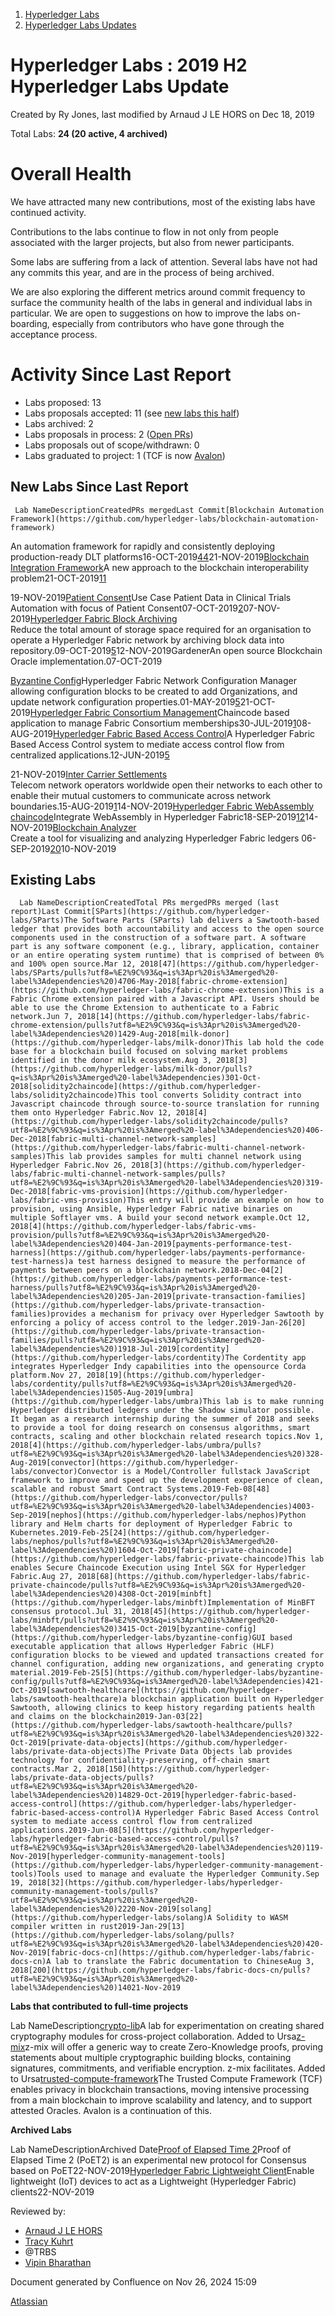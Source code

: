 1. [Hyperledger Labs](index.html)
2. [Hyperledger Labs Updates](Hyperledger-Labs-Updates_20283443.html)

# Hyperledger Labs : 2019 H2 Hyperledger Labs Update

Created by Ry Jones, last modified by Arnaud J LE HORS on Dec 18, 2019

Total Labs: **24 (20 active, 4 archived)**

# Overall Health

We have attracted many new contributions, most of the existing labs have continued activity.

Contributions to the labs continue to flow in not only from people associated with the larger projects, but also from newer participants.

Some labs are suffering from a lack of attention. Several labs have not had any commits this year, and are in the process of being archived.

We are also exploring the different metrics around commit frequency to surface the community health of the labs in general and individual labs in particular. We are open to suggestions on how to improve the labs on-boarding, especially from contributors who have gone through the acceptance process.

# Activity Since Last Report

- Labs proposed: 13
- Labs proposals accepted: 11 (see [new labs this half](#id-2019H2HyperledgerLabsUpdate-new_labs_this_half))
- Labs archived: 2
- Labs proposals in process: 2 ([Open PRs](https://github.com/hyperledger-labs/hyperledger-labs.github.io/pulls?q=is%3Aopen%20is%3Apr))
- Labs proposals out of scope/withdrawn: 0
- Labs graduated to project: 1 (TCF is now [Avalon](https://github.com/hyperledger/avalon))

## New Labs Since Last Report

     Lab NameDescriptionCreatedPRs mergedLast Commit[Blockchain Automation Framework](https://github.com/hyperledger-labs/blockchain-automation-framework)  
An automation framework for rapidly and consistently deploying production-ready DLT platforms16-OCT-2019[44](https://github.com/hyperledger-labs/blockchain-automation-framework/pulls?utf8=%E2%9C%93&q=is%3Apr%20is%3Amerged%20-label%3Adependencies%20)21-NOV-2019[Blockchain Integration Framework](https://github.com/hyperledger-labs/blockchain-integration-framework)A new approach to the blockchain interoperability problem21-OCT-2019[11](https://github.com/hyperledger-labs/blockchain-integration-framework/pulls?utf8=%E2%9C%93&q=is%3Apr%20is%3Amerged%20-label%3Adependencies%20)

19-NOV-2019[Patient Consent](https://github.com/hyperledger-labs/patient-consent)Use Case Patient Data in Clinical Trials Automation with focus of Patient Consent07-OCT-2019[2](https://github.com/hyperledger-labs/patient-consent/pulls?utf8=%E2%9C%93&q=is%3Apr%20is%3Amerged%20-label%3Adependencies%20)07-NOV-2019[Hyperledger Fabric Block Archiving](https://github.com/hyperledger-labs/fabric-block-archiving)  
Reduce the total amount of storage space required for an organisation to operate a Hyperledger Fabric network by archiving block data into repository.09-OCT-2019[5](https://github.com/hyperledger-labs/fabric-block-archiving/pulls?utf8=%E2%9C%93&q=is%3Apr%20is%3Amerged%20)12-NOV-2019GardenerAn open source Blockchain Oracle implementation.07-OCT-2019

[Byzantine Config](https://github.com/hyperledger-labs/byzantine-config)Hyperledger Fabric Network Configuration Manager allowing configuration blocks to be created to add Organizations, and update network configuration properties.01-MAY-2019[5](https://github.com/hyperledger-labs/byzantine-config/pulls?utf8=%E2%9C%93&q=is%3Apr%20is%3Amerged%20-label%3Adependencies%20)21-OCT-2019[Hyperledger Fabric Consortium Management](https://github.com/hyperledger-labs/fabric-consortium-management)Chaincode based application to manage Fabric Consortium memberships30-JUL-2019[1]()08-AUG-2019[Hyperledger Fabric Based Access Control](https://github.com/hyperledger-labs/hyperledger-fabric-based-access-control)A Hyperledger Fabric Based Access Control system to mediate access control flow from centralized applications.12-JUN-2019[5](https://github.com/hyperledger-labs/hyperledger-fabric-based-access-control/pulls?utf8=%E2%9C%93&q=is%3Apr%20is%3Amerged%20)

21-NOV-2019[Inter Carrier Settlements](https://github.com/hyperledger-labs/inter-carrier-settlements)  
Telecom network operators worldwide open their networks to each other to enable their mutual customers to communicate across network boundaries.15-AUG-2019[1](https://github.com/hyperledger-labs/inter-carrier-settlements/pulls?utf8=%E2%9C%93&q=is%3Apr%20is%3Amerged%20)14-NOV-2019[Hyperledger Fabric WebAssembly chaincode](https://github.com/hyperledger-labs/fabric-chaincode-wasm)Integrate WebAssembly in Hyperledger Fabric18-SEP-2019[12](https://github.com/hyperledger-labs/fabric-chaincode-wasm/pulls?utf8=%E2%9C%93&q=is%3Apr%20is%3Amerged%20-label%3Adependencies%20)14-NOV-2019[Blockchain Analyzer](https://github.com/hyperledger-labs/blockchain-analyzer)  
Create a tool for visualizing and analyzing Hyperledger Fabric ledgers 06-SEP-2019[20](https://github.com/hyperledger-labs/blockchain-analyzer/pulls?utf8=%E2%9C%93&q=is%3Apr%20is%3Amerged%20-label%3Adependencies%20)10-NOV-2019

## Existing Labs

      Lab NameDescriptionCreatedTotal PRs mergedPRs merged (last report)Last Commit[SParts](https://github.com/hyperledger-labs/SParts)The Software Parts (SParts) lab delivers a Sawtooth-based ledger that provides both accountability and access to the open source components used in the construction of a software part. A software part is any software component (e.g., library, application, container or an entire operating system runtime) that is comprised of between 0% and 100% open source.Mar 12, 2018[47](https://github.com/hyperledger-labs/SParts/pulls?utf8=%E2%9C%93&q=is%3Apr%20is%3Amerged%20-label%3Adependencies%20)4706-May-2018[fabric-chrome-extension](https://github.com/hyperledger-labs/fabric-chrome-extension)This is a Fabric Chrome extension paired with a Javascript API. Users should be able to use the Chrome Extension to authenticate to a Fabric network.Jun 7, 2018[14](https://github.com/hyperledger-labs/fabric-chrome-extension/pulls?utf8=%E2%9C%93&q=is%3Apr%20is%3Amerged%20-label%3Adependencies%20)1429-Aug-2018[milk-donor](https://github.com/hyperledger-labs/milk-donor)This lab hold the code base for a blockchain build focused on solving market problems identified in the donor milk ecosystem.Aug 3, 2018[3](https://github.com/hyperledger-labs/milk-donor/pulls?q=is%3Apr%20is%3Amerged%20-label%3Adependencies)301-Oct-2018[solidity2chaincode](https://github.com/hyperledger-labs/solidity2chaincode)This tool converts Solidity contract into Javascript chaincode through source-to-source translation for running them onto Hyperledger Fabric.Nov 12, 2018[4](https://github.com/hyperledger-labs/solidity2chaincode/pulls?utf8=%E2%9C%93&q=is%3Apr%20is%3Amerged%20-label%3Adependencies%20)406-Dec-2018[fabric-multi-channel-network-samples](https://github.com/hyperledger-labs/fabric-multi-channel-network-samples)This lab provides samples for multi channel network using Hyperledger Fabric.Nov 26, 2018[3](https://github.com/hyperledger-labs/fabric-multi-channel-network-samples/pulls?utf8=%E2%9C%93&q=is%3Apr%20is%3Amerged%20-label%3Adependencies%20)319-Dec-2018[fabric-vms-provision](https://github.com/hyperledger-labs/fabric-vms-provision)This entry will provide an example on how to provision, using Ansible, Hyperledger Fabric native binaries on multiple Softlayer vms. A build your second network example.Oct 12, 2018[4](https://github.com/hyperledger-labs/fabric-vms-provision/pulls?utf8=%E2%9C%93&q=is%3Apr%20is%3Amerged%20-label%3Adependencies%20)404-Jan-2019[payments-performance-test-harness](https://github.com/hyperledger-labs/payments-performance-test-harness)a test harness designed to measure the performance of payments between peers on a blockchain network.2018-Dec-04[2](https://github.com/hyperledger-labs/payments-performance-test-harness/pulls?utf8=%E2%9C%93&q=is%3Apr%20is%3Amerged%20-label%3Adependencies%20)205-Jan-2019[private-transaction-families](https://github.com/hyperledger-labs/private-transaction-families)provides a mechanism for privacy over Hyperledger Sawtooth by enforcing a policy of access control to the ledger.2019-Jan-26[20](https://github.com/hyperledger-labs/private-transaction-families/pulls?utf8=%E2%9C%93&q=is%3Apr%20is%3Amerged%20-label%3Adependencies%20)1918-Jul-2019[cordentity](https://github.com/hyperledger-labs/cordentity)The Cordentity app integrates Hyperledger Indy capabilities into the opensource Corda platform.Nov 27, 2018[19](https://github.com/hyperledger-labs/cordentity/pulls?utf8=%E2%9C%93&q=is%3Apr%20is%3Amerged%20-label%3Adependencies)1505-Aug-2019[umbra](https://github.com/hyperledger-labs/umbra)This lab is to make running Hyperledger distributed ledgers under the Shadow simulator possible. It began as a research internship during the summer of 2018 and seeks to provide a tool for doing research on consensus algorithms, smart contracts, scaling and other blockchain related research topics.Nov 1, 2018[4](https://github.com/hyperledger-labs/umbra/pulls?utf8=%E2%9C%93&q=is%3Apr%20is%3Amerged%20-label%3Adependencies%20)328-Aug-2019[convector](https://github.com/hyperledger-labs/convector)Convector is a Model/Controller fullstack JavaScript framework to improve and speed up the development experience of clean, scalable and robust Smart Contract Systems.2019-Feb-08[48](https://github.com/hyperledger-labs/convector/pulls?utf8=%E2%9C%93&q=is%3Apr%20is%3Amerged%20-label%3Adependencies)4003-Sep-2019[nephos](https://github.com/hyperledger-labs/nephos)Python library and Helm charts for deployment of Hyperledger Fabric to Kubernetes.2019-Feb-25[24](https://github.com/hyperledger-labs/nephos/pulls?utf8=%E2%9C%93&q=is%3Apr%20is%3Amerged%20-label%3Adependencies%20)1604-Oct-2019[fabric-private-chaincode](https://github.com/hyperledger-labs/fabric-private-chaincode)This lab enables Secure Chaincode Execution using Intel SGX for Hyperledger Fabric.Aug 27, 2018[68](https://github.com/hyperledger-labs/fabric-private-chaincode/pulls?utf8=%E2%9C%93&q=is%3Apr%20is%3Amerged%20-label%3Adependencies%20)4308-Oct-2019[minbft](https://github.com/hyperledger-labs/minbft)Implementation of MinBFT consensus protocol.Jul 31, 2018[45](https://github.com/hyperledger-labs/minbft/pulls?utf8=%E2%9C%93&q=is%3Apr%20is%3Amerged%20-label%3Adependencies%20)3415-Oct-2019[byzantine-config](https://github.com/hyperledger-labs/byzantine-config)GUI based executable application that allows Hyperledger Fabric (HLF) configuration blocks to be viewed and updated transactions created for channel configuration, adding new organizations, and generating crypto material.2019-Feb-25[5](https://github.com/hyperledger-labs/byzantine-config/pulls?utf8=%E2%9C%93&q=is%3Amerged%20-label%3Adependencies)421-Oct-2019[sawtooth-healthcare](https://github.com/hyperledger-labs/sawtooth-healthcare)a blockchain application built on Hyperledger Sawtooth, allowing clinics to keep history regarding patients health and claims on the blockchain2019-Jan-03[22](https://github.com/hyperledger-labs/sawtooth-healthcare/pulls?utf8=%E2%9C%93&q=is%3Apr%20is%3Amerged%20-label%3Adependencies%20)322-Oct-2019[private-data-objects](https://github.com/hyperledger-labs/private-data-objects)The Private Data Objects lab provides technology for confidentiality-preserving, off-chain smart contracts.Mar 2, 2018[150](https://github.com/hyperledger-labs/private-data-objects/pulls?utf8=%E2%9C%93&q=is%3Apr%20is%3Amerged%20-label%3Adependencies%20)14829-Oct-2019[hyperledger-fabric-based-access-control](https://github.com/hyperledger-labs/hyperledger-fabric-based-access-control)A Hyperledger Fabric Based Access Control system to mediate access control flow from centralized applications.2019-Jun-08[5](https://github.com/hyperledger-labs/hyperledger-fabric-based-access-control/pulls?utf8=%E2%9C%93&q=is%3Apr%20is%3Amerged%20-label%3Adependencies%20)119-Nov-2019[hyperledger-community-management-tools](https://github.com/hyperledger-labs/hyperledger-community-management-tools)Tools used to manage and evaluate the Hyperledger Community.Sep 19, 2018[32](https://github.com/hyperledger-labs/hyperledger-community-management-tools/pulls?utf8=%E2%9C%93&q=is%3Apr%20is%3Amerged%20-label%3Adependencies%20)2220-Nov-2019[solang](https://github.com/hyperledger-labs/solang)A Solidity to WASM compiler written in rust2019-Jan-29[13](https://github.com/hyperledger-labs/solang/pulls?utf8=%E2%9C%93&q=is%3Apr%20is%3Amerged%20-label%3Adependencies%20)420-Nov-2019[fabric-docs-cn](https://github.com/hyperledger-labs/fabric-docs-cn)A lab to translate the Fabric documentation to ChineseAug 3, 2018[200](https://github.com/hyperledger-labs/fabric-docs-cn/pulls?utf8=%E2%9C%93&q=is%3Apr%20is%3Amerged%20-label%3Adependencies%20)14021-Nov-2019

**Labs that contributed to full-time projects**

  Lab NameDescription[crypto-lib](https://github.com/hyperledger-labs/crypto-lib "https://github.com/hyperledger-labs/crypto-lib")A lab for experimentation on creating shared cryptography modules for cross-project collaboration. Added to Ursa[z-mix](https://github.com/hyperledger-labs/z-mix "https://github.com/hyperledger-labs/z-mix")z-mix will offer a generic way to create Zero-Knowledge proofs, proving statements about multiple cryptographic building blocks, containing signatures, commitments, and verifiable encryption. z-mix facilitates. Added to Ursa[trusted-compute-framework](https://github.com/hyperledger-labs/trusted-compute-framework)The Trusted Compute Framework (TCF) enables privacy in blockchain transactions, moving intensive processing from a main blockchain to improve scalability and latency, and to support attested Oracles. Avalon is a continuation of this.

**Archived Labs**

Lab NameDescriptionArchived Date[Proof of Elapsed Time 2](https://github.com/hyperledger-labs/sawtooth-poet2)Proof of Elapsed Time 2 (PoET2) is an experimental new protocol for Consensus based on PoET22-NOV-2019[Hyperledger Fabric Lightweight Client](https://github.com/hyperledger-labs/fabric-lightweight-client)Enable lightweight (IoT) devices to act as a Lightweight (Hyperledger Fabric) clients22-NOV-2019

Reviewed by:

- [Arnaud J LE HORS](https://lf-hyperledger.atlassian.net/wiki/people/70121:0e75e3b8-500a-4067-9f7e-ed46e91bcb9d?ref=confluence)
- [Tracy Kuhrt](https://lf-hyperledger.atlassian.net/wiki/people/712020:eb6ae9c3-aa8e-40ba-9dab-a6969b1ac52e?ref=confluence)
- @TRBS
- [Vipin Bharathan](https://lf-hyperledger.atlassian.net/wiki/people/70121:4ac24c34-2385-41a8-8881-61e7a75c6d1e?ref=confluence)

Document generated by Confluence on Nov 26, 2024 15:09

[Atlassian](http://www.atlassian.com/)
